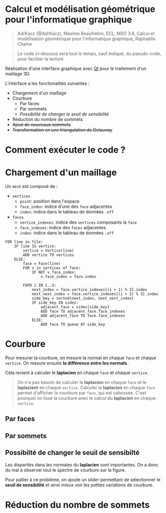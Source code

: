 # Calcul et modélisation géométrique pour l'informatique graphique

> AdrKacz (@AdrKacz), Maxime Beaufreton, ECL, MSO 3.6, Calcul et modélisation géométrique pour l'informatique graphique, Raphaëlle Chaine

> Le code ci-dessous sera tout le temps, sauf indiqué, du pseudo-code, pour faciliter la lecture

Réalisation d'une interface graphique avec [Qt](https://www.qt.io) pour le traitement d'un maillage 3D.

L'interface a les fonctionalités suivantes :
- Chargement d'un maillage
- Courbure
    - Par faces
    - Par sommets
    - *Possibilité de changer le seuil de sensibilité*
- Réduction du nombre de sommets
- ~~Ajout de nouveaux sommets~~
- ~~Transformation en une triangulation de Delaunay~~

# Comment exécuter le code ?

# Chargement d'un maillage

Un `mesh` est composé de :
- `vertices`
    - `point`: position dans l'espace
    - `face_index`: indice d'une des `face` adjacentes
    - `index`: indice dans le tableau de données `.off`
- `faces`
    - `vertice_indexes`: indice des `vertices` composants la `face`
    - `face_indexes`: indice des `faces` adjacentes
    - `index`: indice dans le tableau de données `.off`

```
FOR line in file:
    IF line IS vertice:
        vertice = Vertice(line)
        ADD vertice TO vertices
    ELSE:
        face = Face(line)
        FOR v in vertices of face:
            IF NOT v.face_index:
                v.face_index = face.index
        
        FOFR i IN 1..3:
            next_index = face.vertice_indexes[(i + 1) % 3].index
            next_next_index = face.vertice_indexes[(i + 2) % 3].index
            side_key = sorted(next_index, next_next_index)
            IF side_key IN sides:
                adjacent_face = sides[side_key]
                ADD face TO adjacent_face.face_indexes
                ADD adjacent_face TO face.face_indexes
            ELSE:
                ADD face TO queue AT side_key
```

# Courbure

Pour mesurer la courbure, on mesure la normal en chaque `face` et chaque `vertice`. On mesure ensuite **la différence entre les normals**.

Cela revient à calculer le **laplacien** en chaque `face` et chaque `vertice`.

> On n'a pas besoin de calculer le **laplacien** en chaque `face` et le **laplacient** en chaque `vertice`. Calculer le **laplacien** en chaque `face` permet d'afficher la courbure par `face`, qui est cabossée. C'est pourquoi on lisse la courbure avec le calcul du **laplacien** en chaque `vertice`.

## Par faces

## Par sommets

## Possibilté de changer le seuil de sensibilté

Les disparités dans les normales du **laplacien** sont importantes. On a donc du mal à observer tout le spectre de courbure sur la figure.

Pour pallier à ce problème, on ajoute un *slider* permettant de sélectionner le **seuil de sensibilité** et ainsi mieux voir les petites variations de courbure.

# Réduction du nombre de sommets
